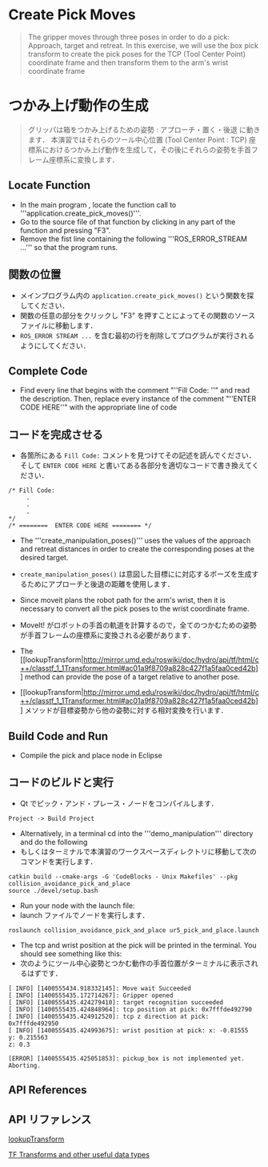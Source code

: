 # Create Pick Moves
> The gripper moves through three poses in order to do a pick: Approach, target and retreat. In this exercise, we will use the box pick transform to create the pick poses for the TCP (Tool Center Point) coordinate frame and then transform them to the arm's wrist coordinate frame

# つかみ上げ動作の生成
> グリッパは箱をつかみ上げるための姿勢 : アプローチ・置く・後退 に動きます．
> 本演習ではそれらのツール中心位置 (Tool Center Point : TCP) 座標系におけるつかみ上げ動作を生成して，その後にそれらの姿勢を手首フレーム座標系に変換します．

## Locate Function

  * In the main program , locate the function call to '''application.create_pick_moves()'''.
  * Go to the source file of that function by clicking in any part of the function and pressing "F3".
  * Remove the fist line containing the following '''ROS_ERROR_STREAM ...''' so that the program runs.

## 関数の位置

  * メインプログラム内の `application.create_pick_moves()` という関数を探してください．
  * 関数の任意の部分をクリックし "F3" を押すことによってその関数のソースファイルに移動します．
  * `ROS_ERROR STREAM ...` を含む最初の行を削除してプログラムが実行されるようにしてください．

## Complete Code

  * Find every line that begins with the comment "''Fill Code: ''" and read the description.  Then, replace every instance of the comment  "''ENTER CODE HERE''"
 with the appropriate line of code

## コードを完成させる

  * 各箇所にある `Fill Code:` コメントを見つけてその記述を読んでください．そして `ENTER CODE HERE` と書いてある各部分を適切なコードで書き換えてください．
```
/* Fill Code:
     .
     .
     .
*/
/* ========  ENTER CODE HERE ======== */
```

 * The '''create_manipulation_poses()''' uses the values of the approach and retreat distances in order to create the corresponding poses at the desired target.
 * `create_manipulation_poses()` は意図した目標にに対応するポーズを生成するためにアプローチと後退の距離を使用します．

 * Since moveit plans the robot path for the arm's wrist, then it is necessary to convert all the pick poses to the wrist coordinate frame.
 * MoveIt! がロボットの手首の軌道を計算するので，全てのつかむための姿勢が手首フレームの座標系に変換される必要があります．

 * The [[lookupTransform|http://mirror.umd.edu/roswiki/doc/hydro/api/tf/html/c++/classtf_1_1Transformer.html#ac01a9f8709a828c427f1a5faa0ced42b]] method can provide the pose of a target relative to another pose.
 * [[lookupTransform|http://mirror.umd.edu/roswiki/doc/hydro/api/tf/html/c++/classtf_1_1Transformer.html#ac01a9f8709a828c427f1a5faa0ced42b]] メソッドが目標姿勢から他の姿勢に対する相対変換を行います．

## Build Code and Run

  * Compile the pick and place node  in Eclipse

##  コードのビルドと実行

  * Qt でピック・アンド・プレース・ノードをコンパイルします．
```
Project -> Build Project
```

  * Alternatively, in a terminal cd into the '''demo_manipulation''' directory and do the following
  * もしくはターミナルで本演習のワークスペースディレクトリに移動して次のコマンドを実行します．
```
catkin build --cmake-args -G 'CodeBlocks - Unix Makefiles' --pkg collision_avoidance_pick_and_place
source ./devel/setup.bash
```

  * Run your node with the launch file:
  * launch ファイルでノードを実行します．
```
roslaunch collision_avoidance_pick_and_place ur5_pick_and_place.launch
```

  * The tcp and wrist position at the pick will be printed in the terminal. You should see something like this:
  * 次のようにツール中心姿勢とつかむ動作の手首位置がターミナルに表示されるはずです．

```
[ INFO] [1400555434.918332145]: Move wait Succeeded
[ INFO] [1400555435.172714267]: Gripper opened
[ INFO] [1400555435.424279410]: target recognition succeeded
[ INFO] [1400555435.424848964]: tcp position at pick: 0x7fffde492790
[ INFO] [1400555435.424912520]: tcp z direction at pick: 0x7fffde492950
[ INFO] [1400555435.424993675]: wrist position at pick: x: -0.81555
y: 0.215563
z: 0.3

[ERROR] [1400555435.425051853]: pickup_box is not implemented yet.  Aborting.
```



## API References
## API リファレンス

[lookupTransform](http://mirror.umd.edu/roswiki/doc/hydro/api/tf/html/c++/classtf_1_1Transformer.html#ac01a9f8709a828c427f1a5faa0ced42b)

[TF Transforms and other useful data types](http://wiki.ros.org/tf/Overview/Data%20Types)
